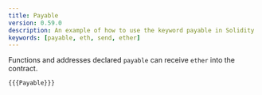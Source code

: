 ```yaml
---
title: Payable
version: 0.59.0
description: An example of how to use the keyword payable in Solidity
keywords: [payable, eth, send, ether]
---
```


Functions and addresses declared `payable` can receive `ether` into the contract.

```solidity
{{{Payable}}}
```
